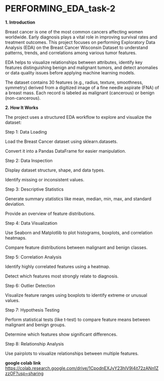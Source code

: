# PERFORMING_EDA_task-2
**1. Introduction**

Breast cancer is one of the most common cancers affecting women worldwide. Early diagnosis plays a vital role in improving survival rates and treatment outcomes.
This project focuses on performing Exploratory Data Analysis (EDA) on the Breast Cancer Wisconsin Dataset to understand patterns, trends, and correlations among various tumor features.

EDA helps to visualize relationships between attributes, identify key features distinguishing benign and malignant tumors, and detect anomalies or data quality issues before applying machine learning models.

The dataset contains 30 features (e.g., radius, texture, smoothness, symmetry) derived from a digitized image of a fine needle aspirate (FNA) of a breast mass. Each record is labeled as malignant (cancerous) or benign (non-cancerous).

**2. How It Works**

The project uses a structured EDA workflow to explore and visualize the dataset:

Step 1: Data Loading

Load the Breast Cancer dataset using sklearn.datasets.

Convert it into a Pandas DataFrame for easier manipulation.

Step 2: Data Inspection

Display dataset structure, shape, and data types.

Identify missing or inconsistent values.

Step 3: Descriptive Statistics

Generate summary statistics like mean, median, min, max, and standard deviation.

Provide an overview of feature distributions.

Step 4: Data Visualization

Use Seaborn and Matplotlib to plot histograms, boxplots, and correlation heatmaps.

Compare feature distributions between malignant and benign classes.

Step 5: Correlation Analysis

Identify highly correlated features using a heatmap.

Detect which features most strongly relate to diagnosis.

Step 6: Outlier Detection

Visualize feature ranges using boxplots to identify extreme or unusual values.

Step 7: Hypothesis Testing

Perform statistical tests (like t-test) to compare feature means between malignant and benign groups.

Determine which features show significant differences.

Step 8: Relationship Analysis

Use pairplots to visualize relationships between multiple features.





**google colab link**
https://colab.research.google.com/drive/1CpodnEXJyY23hlV9l4it72zANn1ZzzOF?usp=sharing
